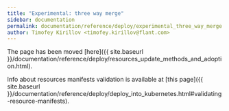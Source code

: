 ```yaml
---
title: "Experimental: three way merge"
sidebar: documentation
permalink: documentation/reference/deploy/experimental_three_way_merge.html
author: Timofey Kirillov <timofey.kirillov@flant.com>
---
```


The page has been moved [here]({{ site.baseurl }}/documentation/reference/deploy/resources_update_methods_and_adoption.html).

Info about resources manifests validation is available at [this page]({{ site.baseurl }}/documentation/reference/deploy/deploy_into_kubernetes.html#validating-resource-manifests).
